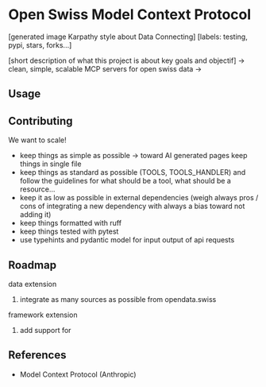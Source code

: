 # Open Swiss Model Context Protocol

[generated image Karpathy style about Data Connecting]
[labels: testing, pypi, stars, forks...]

[short description of what this project is about key goals and objectif]
-> clean, simple, scalable MCP servers for open swiss data
->

## Usage

## Contributing

We want to scale!

* keep things as simple as possible -> toward AI generated pages keep things in single file
* keep things as standard as possible (TOOLS, TOOLS_HANDLER) and follow the guidelines for what should be a tool, what should be a resource...
* keep it as low as possible in external dependencies (weigh always pros / cons of integrating a new dependency with always a bias toward not adding it)
* keep things formatted with ruff
* keep things tested with pytest
* use typehints and pydantic model for input output of api requests

## Roadmap

data extension
1. integrate as many sources as possible from opendata.swiss

framework extension
1. add support for 

## References
* Model Context Protocol (Anthropic)
